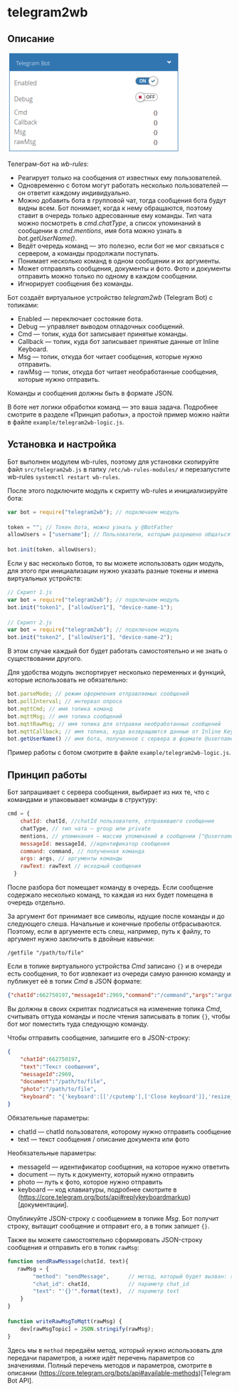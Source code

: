# telegram2wb
## Описание

![virtual-device](./doc/virtual-device.png)

Телеграм-бот на *wb-rules*:

- Реагирует только на сообщения от известных ему пользователей.
- Одновременно с ботом могут работать несколько пользователей — он ответит каждому индивидуально.
- Можно добавить бота в групповой чат, тогда сообщения бота будут видны всем. Бот понимает, когда к нему обращаются, поэтому ставит в очередь только адресованные ему команды. Тип чата можно посмотреть в *cmd.chatType*, а список упоминаний в сообщении в *cmd.mentions*, имя бота можно узнать в *bot.getUserName()*.
- Ведёт очередь команд — это полезно, если бот не мог связаться с сервером, а команды продолжали поступать.
- Понимает несколько команд в одном сообщении и их аргументы.
- Может отправлять сообщения, документы и фото. Фото и документы отправить можно только по одному в каждом сообщении.
- Игнорирует сообщения без команды.

Бот создаёт виртуальное устройство *telegram2wb* (Telegram Bot) с топиками:

- Enabled — переключает состояние бота.
- Debug — управляет выводом отладочных сообщений.
- Cmd — топик, куда бот записывает принятые команды.
- Callback — топик, куда бот записывает принятые данные от Inline Keyboard.
- Msg — топик, откуда бот читает сообщения, которые нужно отправить.
- rawMsg — топик, откуда бот читает необработанные сообщения, которые нужно отправить.

Команды и сообщения должны быть в формате JSON.

В боте нет логики обработки команд — это ваша задача. Подробнее смотрите в разделе «Принцип работы», а простой пример можно найти в файле `example/telegram2wb-logic.js`.

## Установка и настройка

Бот выполнен модулем wb-rules, поэтому для установки скопируйте файл `src/telegram2wb.js` в папку `/etc/wb-rules-modules/` и перезапустите wb-rules `systemctl restart wb-rules`.

После этого подключите модуль к скрипту wb-rules и инициализируйте бота:

```javascript
var bot = require("telegram2wb"); // подключаем модуль

token = ""; // Токен бота, можно узнать у @BotFather 
allowUsers = ["username"]; // Пользователи, которым разрешено общаться с ботом. Можно указать несколько: ["user1", "user2", …]

bot.init(token, allowUsers);
```

Если у вас несколько ботов, то вы можете использовать один модуль, для этого при инициализации нужно указать разные токены и имена виртуальных устройств:

```javascript
// Скрипт 1.js
var bot = require("telegram2wb"); // подключаем модуль
bot.init("token1", ["allowUser1"], "device-name-1");

// Скрипт 2.js
var bot = require("telegram2wb"); // подключаем модуль
bot.init("token2", ["allowUser1"], "device-name-2");
```

В этом случае каждый бот будет работать самостоятельно и не знать о существовании другого.

Для удобства модуль экспортирует несколько переменных и функций, которые использовать не обязательно:

```javascript
bot.parseMode; // режим оформления отправляемых сообщений
bot.pollInterval; // интервал опроса
bot.mqttCmd; // имя топика команд
bot.mqttMsg; // имя топика сообщений
bot.mqttRawMsg; // имя топика для отправки необработанных сообщений
bot.mqttCallback; // имя топика, куда возвращаются данные от Inline Keyboard
bot.getUserName() // имя бота, полученное с сервера в формате @username
```

Пример работы с ботом смотрите в файле `example/telegram2wb-logic.js`.

## Принцип работы

Бот запрашивает с сервера сообщения, выбирает из них те, что с командами и упаковывает команды в структуру:
```javascript
cmd = {
    chatId: chatId, //chatId пользователя, отправившего сообщение
    chatType, // тип чата — group или private
    mentions, // упоминания — массив упоминаний в сообщении ["@username1", "@username2"]
    messageId: messageId, //идентификатор сообщения
    command: command, // полученная команда
    args: args, // аргументы команды
    rawText: rawText // исходный сообщения
  }
```

После разбора бот помещает команду в очередь. Если сообщение содержало несколько команд, то каждая из них будет помещена в очередь отдельно.

За аргумент бот принимает все символы, идущие после команды и до следующего слеша. Начальные и конечные пробелы отбрасываются. Поэтому, если в аргументе есть слеш, например, путь к файлу, то аргумент нужно заключить в двойные кавычки:

```
/getfile "/path/to/file"
```

Если в топике виртуального устройства *Cmd* записано `{}` и в очереди есть сообщения, то бот извлекает из очереди самую раннюю команду и публикует её в топик *Cmd* в JSON формате:

```JSON
{"chatId":662750197,"messageId":2969,"command":"/command","args":"argument"}
```

Вы должны в своих скриптах подписаться на изменение топика *Cmd*, считывать оттуда команды и после чтения записывать в топик `{}`, чтобы бот мог поместить туда следующую команду.

Чтобы отправить сообщение, запишите его в JSON-строку:

```json
{
    "chatId":662750197, 
    "text":"Текст сообщения", 
    "messageId":2969,
    "document":"/path/to/file",
    "photo":"/path/to/file",
    "keyboard": "{'keyboard':[['/cputemp'],['Close keyboard']],'resize_keyboard':true}"
}
```

Обязательные параметры:

- chatId — chatId пользователя, которому нужно отправить сообщение
- text —  текст сообщения / описание документа или фото

Необязательные параметры:

- messageId — идентификатор сообщения, на которое нужно ответить
- document —  путь к документу, который нужно отправить
- photo — путь к фото, которое нужно отправить
- keyboard — код клавиатуры, подробнее смотрите в (https://core.telegram.org/bots/api#replykeyboardmarkup)[документации].

Опубликуйте JSON-строку с сообщением в топике *Msg*. Бот получит строку, вытащит сообщение и отправит его, а в топик запишет `{}`.

Также вы можете самостоятельно сформировать JSON-строку сообщения и отправить его в топик `rawMsg`:
```js
function sendRawMessage(chatId, text){
   rawMsg = {
        "method": "sendMessage",      // метод, который будет вызван: sendMessage, deleteMessage и т.п.
        "chat_id": chatId,            // параметр chat_id
        "text": "'{}'".format(text),  // параметр text
    }
}

function writeRawMsgToMqtt(rawMsg) {
    dev[rawMsgTopic] = JSON.stringify(rawMsg);
}    
```

Здесь мы в `method` передаём метод, который нужно использовать для передачи параметров, а ниже идёт перечень параметров со значениями. Полный перечень методов и параметров, смотрите в описании (https://core.telegram.org/bots/api#available-methods)[Telegram Bot API].